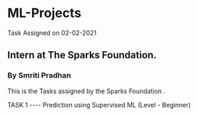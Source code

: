 # ML-Projects
Task Assigned on 02-02-2021
## Intern at The Sparks Foundation.
### By Smriti Pradhan 
This is the Tasks assigned by the Sparks Foundation .

TASK 1 ---- Prediction using Supervised ML  (Level - Beginner)
